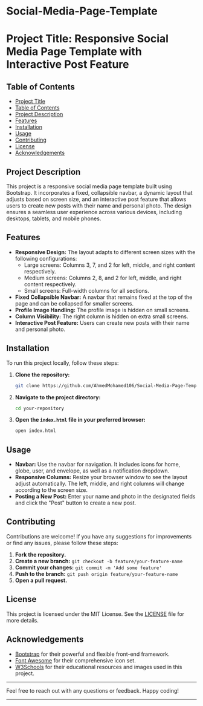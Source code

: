 # Social-Media-Page-Template

# Project Title: Responsive Social Media Page Template with Interactive Post Feature

## Table of Contents
- [Project Title](#project-title)
- [Table of Contents](#table-of-contents)
- [Project Description](#project-description)
- [Features](#features)
- [Installation](#installation)
- [Usage](#usage)
- [Contributing](#contributing)
- [License](#license)
- [Acknowledgements](#acknowledgements)

## Project Description
This project is a responsive social media page template built using Bootstrap. It incorporates a fixed, collapsible navbar, a dynamic layout that adjusts based on screen size, and an interactive post feature that allows users to create new posts with their name and personal photo. The design ensures a seamless user experience across various devices, including desktops, tablets, and mobile phones.

## Features
- **Responsive Design:** The layout adapts to different screen sizes with the following configurations:
  - Large screens: Columns 3, 7, and 2 for left, middle, and right content respectively.
  - Medium screens: Columns 2, 8, and 2 for left, middle, and right content respectively.
  - Small screens: Full-width columns for all sections.
- **Fixed Collapsible Navbar:** A navbar that remains fixed at the top of the page and can be collapsed for smaller screens.
- **Profile Image Handling:** The profile image is hidden on small screens.
- **Column Visibility:** The right column is hidden on extra small screens.
- **Interactive Post Feature:** Users can create new posts with their name and personal photo.

## Installation
To run this project locally, follow these steps:

1. **Clone the repository:**
    ```sh
    git clone https://github.com/AhmedMohamed106/Social-Media-Page-Template.git
    ```

2. **Navigate to the project directory:**
    ```sh
    cd your-repository
    ```

3. **Open the `index.html` file in your preferred browser:**
    ```sh
    open index.html
    ```

## Usage
- **Navbar:** Use the navbar for navigation. It includes icons for home, globe, user, and envelope, as well as a notification dropdown.
- **Responsive Columns:** Resize your browser window to see the layout adjust automatically. The left, middle, and right columns will change according to the screen size.
- **Posting a New Post:** Enter your name and photo in the designated fields and click the "Post" button to create a new post.

## Contributing
Contributions are welcome! If you have any suggestions for improvements or find any issues, please follow these steps:

1. **Fork the repository.**
2. **Create a new branch:** `git checkout -b feature/your-feature-name`
3. **Commit your changes:** `git commit -m 'Add some feature'`
4. **Push to the branch:** `git push origin feature/your-feature-name`
5. **Open a pull request.**

## License
This project is licensed under the MIT License. See the [LICENSE](LICENSE) file for more details.

## Acknowledgements
- [Bootstrap](https://getbootstrap.com/) for their powerful and flexible front-end framework.
- [Font Awesome](https://fontawesome.com/) for their comprehensive icon set.
- [W3Schools](https://www.w3schools.com/) for their educational resources and images used in this project.

---

Feel free to reach out with any questions or feedback. Happy coding!

---
